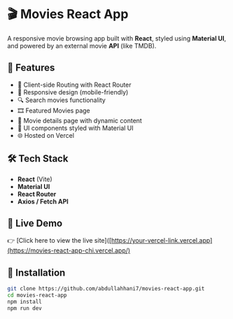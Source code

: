 # 🎬 Movies React App

A responsive movie browsing app built with **React**, styled using **Material UI**, and powered by an external movie **API** (like TMDB).

## 🚀 Features

- 🧭 Client-side Routing with React Router
- 📱 Responsive design (mobile-friendly)
- 🔍 Search movies functionality
- 🎞️ Featured Movies page
- 📃 Movie details page with dynamic content
- 🎨 UI components styled with Material UI
- 🌐 Hosted on Vercel

## 🛠️ Tech Stack

- **React** (Vite)
- **Material UI**
- **React Router**
- **Axios / Fetch API**

## 📸 Live Demo

👉 [Click here to view the live site]([https://your-vercel-link.vercel.app](https://movies-react-app-chi.vercel.app/)

## 📁 Installation

```bash
git clone https://github.com/abdullahhani7/movies-react-app.git
cd movies-react-app
npm install
npm run dev
